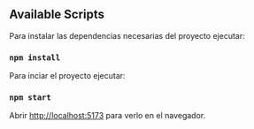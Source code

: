 ## Available Scripts

Para instalar las dependencias necesarias del proyecto ejecutar:

### `npm install`

Para inciar el proyecto ejecutar:

### `npm start`

Abrir [http://localhost:5173](http://localhost:5173) para verlo en el navegador.
